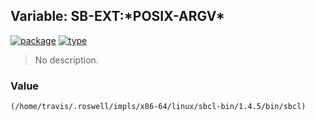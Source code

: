 ## Variable: SB-EXT:\*POSIX-ARGV\*
[![package](https://img.shields.io/badge/Package-SB--EXT-5f9ea0.svg?style=social&colorA=999999)](../) [![type](https://img.shields.io/badge/Type-Variable-5f9ea0.svg?style=social&colorA=999999)](../#variable) 

> No description.

### Value
```
(/home/travis/.roswell/impls/x86-64/linux/sbcl-bin/1.4.5/bin/sbcl)
```
